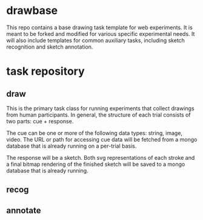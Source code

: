 # drawbase

This repo contains a base drawing task template for web experiments. It is meant to be forked and modified for various specific experimental needs. It will also include templates for common auxiliary tasks, including sketch recognition and sketch annotation. 

# task repository

## draw

This is the primary task class for running experiments that collect drawings from human participants. In general, the structure of each trial consists of two parts: cue + response. 

The cue can be one or more of the following data types: string, image, video. The URL or path for accessing cue data will be fetched from a mongo database that is already running on a per-trial basis. 

The response will be a sketch. Both svg representations of each stroke and a final bitmap rendering of the finished sketch will be saved to a mongo database that is already running. 

## recog


## annotate
